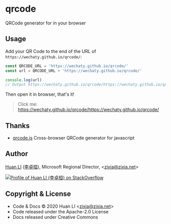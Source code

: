 # qrcode

QRCode generator for in your browser

## Usage

Add your QR Code to the end of the URL of `https://wechaty.github.io/qrcode/`:

```ts
const QRCODE_URL = 'https://wechaty.github.io/qrcode/'
const url = QRCODE_URL + 'https://wechaty.github.io/qrcode/'

console.log(url)
// Output https://wechaty.github.io/qrcode/https://wechaty.github.io/qrcode/
```

Then open it in browser, that's it!

> Click me: <https://wechaty.github.io/qrcode/https://wechaty.github.io/qrcode/>

## Thanks

- [qrcode.js](https://davidshimjs.github.io/qrcodejs/) Cross-browser QRCode generator for javascript

## Author

[Huan LI](https://github.com/huan) ([李卓桓](http://linkedin.com/in/zixia)),
Microsoft Regional Director, \<zixia@zixia.net\>

[![Profile of Huan LI (李卓桓) on StackOverflow](https://stackexchange.com/users/flair/265499.png)](https://stackexchange.com/users/265499)

## Copyright & License

* Code & Docs © 2020 Huan LI \<zixia@zixia.net\>
* Code released under the Apache-2.0 License
* Docs released under Creative Commons

